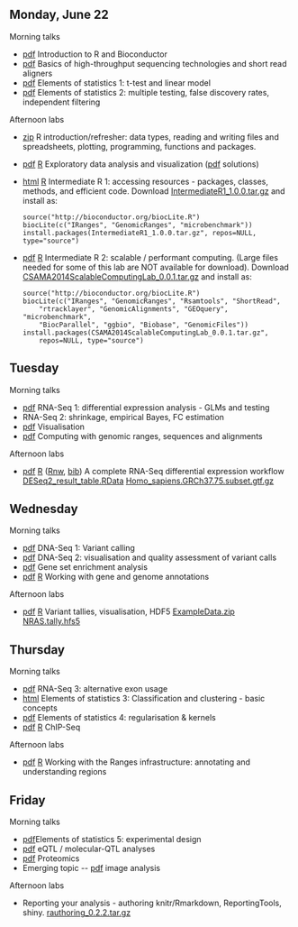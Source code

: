 ## Monday, June 22

Morning talks

- [pdf](1_Monday/lectures/140623-morgan-introduction.pdf) Introduction
  to R and Bioconductor
- [pdf](1_Monday/lectures/HTS_intro__Anders.pdf) Basics of
  high-throughput sequencing technologies and short read aligners
- [pdf](1_Monday/lectures/140623-gentleman-statistics-intro.pdf)
  Elements of statistics 1: t-test and linear model
- [pdf](1_Monday/lectures/140623-brixen-huber-multtestindepfilt.pdf)
  Elements of statistics 2: multiple testing, false discovery rates,
  independent filtering

Afternoon labs

- [zip](1_Monday/labs/R-Basics.zip) R introduction/refresher: data
  types, reading and writing files and spreadsheets, plotting,
  programming, functions and packages.
- [pdf](1_Monday/labs/vizlab14.pdf) [R](1_Monday/labs/vizlab14.R)
  Exploratory data analysis and visualization
  ([pdf](1_Monday/labs/solutionsToVizlab.pdf) solutions)
- [html](1_Monday/labs/IntermediateR.html)
  [R](1_Monday/labs/IntermediateR.R) Intermediate R 1: accessing
  resources - packages, classes, methods, and efficient code. Download
  [IntermediateR1_1.0.0.tar.gz](1_Monday/labs/IntermediateR1_1.0.0.tar.gz)
  and install as:

      source("http://bioconductor.org/biocLite.R")
      biocLite(c("IRanges", "GenomicRanges", "microbenchmark"))
      install.packages(IntermediateR1_1.0.0.tar.gz", repos=NULL, type="source")
    
- [pdf](1_Monday/labs/ScalableComputing.pdf)
  [R](1_Monday/labs/ScalableComputing.pdf) Intermediate R 2: scalable
  / performant computing. (Large files needed for some of this lab are
  NOT available for download). Download
  [CSAMA2014ScalableComputingLab_0.0.1.tar.gz](1_Monday/labs/CSAMA2014ScalableComputingLab_0.0.1.tar.gz)
  and install as:

      source("http://bioconductor.org/biocLite.R")
      biocLite(c("IRanges", "GenomicRanges", "Rsamtools", "ShortRead", 
          "rtracklayer", "GenomicAlignments", "GEOquery", "microbenchmark",
          "BiocParallel", "ggbio", "Biobase", "GenomicFiles"))
      install.packages(CSAMA2014ScalableComputingLab_0.0.1.tar.gz",
          repos=NULL, type="source")

## Tuesday

Morning talks

- [pdf](2_Tuesday/lectures/DESeq2-Anders.pdf) RNA-Seq 1: differential
  expression analysis - GLMs and testing
- RNA-Seq 2: shrinkage, empirical Bayes, FC estimation
- [pdf](2_Tuesday/lectures/Visualization_in_Statistical_Genomics-Carey.pdf)
  Visualisation
- [pdf](2_Tuesday/lectures/Ranges_Sequences_and_Alignments-Lawrence.pdf)
  Computing with genomic ranges, sequences and alignments

Afternoon labs

- [pdf](2_Tuesday/labs/RNA-Seq-Analysis-Lab.pdf)
  [R](2_Tuesday/labs/RNA-Seq-Analysis-Lab.R)
  ([Rnw](2_Tuesday/labs/RNA-Seq-Analysis-Lab.Rnw),
  [bib](2_Tuesday/labs/RNA-Seq-Analysis-Lab.bib)) A complete RNA-Seq
  differential expression workflow
  [DESeq2_result_table.RData](2_Tuesday/labs/DESeq2_result_table.RData)
  [Homo_sapiens.GRCh37.75.subset.gtf.gz](2_Tuesday/labs/Homo_sapiens.GRCh37.75.subset.gtf.gz)

## Wednesday

Morning talks

- [pdf](3_Wednesday/lectures/VariantCallingLecture.pdf) DNA-Seq 1:
  Variant calling
- [pdf](3_Wednesday/lectures/CSAMA2014.variant.visualisation.and.qc.pdf)
  DNA-Seq 2: visualisation and quality assessment of variant calls
- [pdf](3_Wednesday/lectures/GSEA2014.pdf) Gene set enrichment analysis
- [pdf](3_Wednesday/lectures/Annotation_slides.pdf)
  [R](3_Wednesday/lectures/Annotation_slides_script.R) Working with
  gene and genome annotations

Afternoon labs

- [pdf](3_Wednesday/labs/Tutorial.pdf)
  [R](3_Wednesday/labs/Tutorial.R) Variant tallies, visualisation,
  HDF5 [ExampleData.zip](3_Wednesday/labs/ExampleData.zip)
  [NRAS.tally.hfs5](3_Wednesday/labs/NRAS.tally.hfs5)

## Thursday

Morning talks

- [pdf](4_Thursday/lectures/isoforms_dexseq_talk.pdf) RNA-Seq 3:
  alternative exon usage
- [html](4_Thursday/lectures/thursClust.html) Elements of statistics
  3: Classification and clustering - basic concepts
- [pdf](4_Thursday/lectures/140626-brixen-machinelearn-huber.pdf)
  Elements of statistics 4: regularisation & kernels
- [pdf](4_Thursday/lectures/ChIPSeq_slides.pdf)
  [R](4_Thursday/lectures/ChIPSeq_slides_script.R) ChIP-Seq

Afternoon labs

- [pdf](4_Thursday/labs/Annotation_lab.pdf)
  [R](4_Thursday/labs/Annotation_lab.R) Working with the Ranges
  infrastructure: annotating and understanding regions

## Friday

Morning talks

- [pdf](5_Friday/lectures/ExpDesign_Anders.pdf)Elements of statistics
  5: experimental design
- [pdf](5_Friday/lectures/vjcEQTLfri.pdf) eQTL / molecular-QTL
  analyses
- [pdf](5_Friday/lectures/proteomics_slides.pdf) Proteomics
- Emerging topic -- [pdf](5_Friday/lectures/ImageData.pdf) image
  analysis

Afternoon labs

- Reporting your analysis - authoring knitr/Rmarkdown, ReportingTools,
  shiny. [rauthoring_0.2.2.tar.gz](5_Friday/labs/rauthoring_0.2.2.tar.gz)
